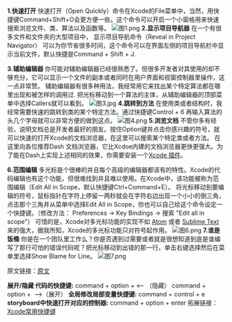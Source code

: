 **1.快速打开**
快速打开（Open Quickly）命令在Xcode的File菜单中，当然，用快捷键Command+Shift+O会更方便一些。这个命令可以开启一个小窗格用来快速搜索浏览文件、类、算法以及函数等。
![图1.png](http://upload-images.jianshu.io/upload_images/683658-fcce8108712ab0d7.png?imageMogr2/auto-orient/strip%7CimageView2/2/w/1240)
**2.显示项目导航器**
在一个有很多文件和文件夹的大型项目中， 显示项目导航命令（Reveal in Project Navigator） 可以为你节省很多时间，这个命令可以在界面左侧的项目导航栏中显示当前文件，默认快捷是Command + Shift + J.

**3.辅助编辑器**
你可能对辅助编辑器已经很熟悉了。但很多开发者对其使用的却不够充分，它可以显示一个文件的副本或者同时在用户界面和视窗控制器里操作，这一点非常赞。
辅助编辑器有很多种用法，我经常用它来找出某个特定算法都在哪里出现和被怎样的调用过. 把光标移动到一个算法的主体，从辅助编辑器的顶部菜单中选择Callers就可以看到。
![图3.jpg](http://upload-images.jianshu.io/upload_images/683658-da9798e6f376c520.jpg?imageMogr2/auto-orient/strip%7CimageView2/2/w/1240)
**4.跳转到方法**
在使用类或者结构时，我经常需要快速的跳转到类的某个特定方法。通过快捷键Control + 6 再输入算法的头几个字母就可以非常方便的做到这点。
![图4.png](http://upload-images.jianshu.io/upload_images/683658-bf2991fe9c75743c.png?imageMogr2/auto-orient/strip%7CimageView2/2/w/1240)
**5.浏览文档**
不管你多有经验，说明文档总是开发者最好的朋友。按住Option键并点击你感兴趣的符号，就可以快速的打开Xcode的文档浏览器，在这里可以搜索某个特定类或者方法。
在这里向各位推荐Dash 文档浏览器，它比Xcdoe内建的文档浏览器更快更强大。为了能在Dash上实现上述相同的效果，你需要安装一个[Xcode 插件](https://github.com/omz/Dash-Plugin-for-Xcode)。

**6.范围编辑**
多光标是个很棒的并且每个高级的编辑器都该有的特性。Xcode的代码编辑也有这个功能，但很难找到并且难以使用。在Xcode中，该功能被称为范围编辑（Edit All in Scope，默认快捷键Ctrl+Command+E）。
将光标移动到要编辑的符号，鼠标指针在字符上停留一两秒就会在字符右边出现一个小小的倒三角，点击那个三角并从菜单中选择Edit All in Scope，你也可以自己给这个命令设定一个快捷键。（修改方法： Preferences -> Key Bindings -> 搜索 "Edit all in scope"）
可惜的是，Xcode对多光标功能的实现不如 [Atom](https://atom.io/) 或者 [Sublime Text](http://www.sublimetext.com/) 来的强大，据我所知，Xcode的多光标功能只对符号起作用。
![图6.png](http://upload-images.jianshu.io/upload_images/683658-5b51257141a1e905.png?imageMogr2/auto-orient/strip%7CimageView2/2/w/1240)
**7.谁是饭桶**
你是在一个团队里工作么？你是否遇到过需要或者就是很想知道到底是谁编写了那行可怕的错误代码呢？把光标移动到出错的那一行，单击右键选择然后在菜单里选择Show Blame for Line。
![图7.png](http://upload-images.jianshu.io/upload_images/683658-f38a9e77b4fdaad7.png?imageMogr2/auto-orient/strip%7CimageView2/2/w/1240)

原文链接：[原文](http://www.cocoachina.com/ios/20160304/15558.html)

**展开/隐藏 代码的快捷键:**
command + option + <— （隐藏）
command + option +  —>（展开）
**全局修改局部变量快捷键:**
command + control + e
**storyboard中快速打开对应的控制器:**
command + option + enter
拓展链接：[Xcode常用快捷键](http://www.cocoachina.com/ios/20160822/17393.html)
